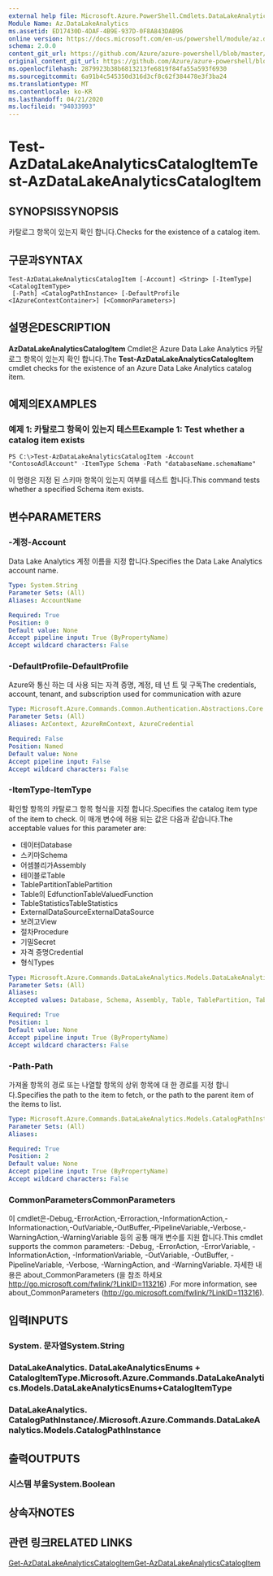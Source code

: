 ```yaml
---
external help file: Microsoft.Azure.PowerShell.Cmdlets.DataLakeAnalytics.dll-Help.xml
Module Name: Az.DataLakeAnalytics
ms.assetid: ED17430D-4DAF-4B9E-937D-0F8A843DAB96
online version: https://docs.microsoft.com/en-us/powershell/module/az.datalakeanalytics/test-azdatalakeanalyticscatalogitem
schema: 2.0.0
content_git_url: https://github.com/Azure/azure-powershell/blob/master/src/DataLakeAnalytics/DataLakeAnalytics/help/Test-AzDataLakeAnalyticsCatalogItem.md
original_content_git_url: https://github.com/Azure/azure-powershell/blob/master/src/DataLakeAnalytics/DataLakeAnalytics/help/Test-AzDataLakeAnalyticsCatalogItem.md
ms.openlocfilehash: 2879923b38b6813213fe6819f84fa55a593f6930
ms.sourcegitcommit: 6a91b4c545350d316d3cf8c62f384478e3f3ba24
ms.translationtype: MT
ms.contentlocale: ko-KR
ms.lasthandoff: 04/21/2020
ms.locfileid: "94033993"
---
```

# <span data-ttu-id="d8458-101">Test-AzDataLakeAnalyticsCatalogItem</span><span class="sxs-lookup"><span data-stu-id="d8458-101">Test-AzDataLakeAnalyticsCatalogItem</span></span>

## <span data-ttu-id="d8458-102">SYNOPSIS</span><span class="sxs-lookup"><span data-stu-id="d8458-102">SYNOPSIS</span></span>
<span data-ttu-id="d8458-103">카탈로그 항목이 있는지 확인 합니다.</span><span class="sxs-lookup"><span data-stu-id="d8458-103">Checks for the existence of a catalog item.</span></span>

## <span data-ttu-id="d8458-104">구문과</span><span class="sxs-lookup"><span data-stu-id="d8458-104">SYNTAX</span></span>

```
Test-AzDataLakeAnalyticsCatalogItem [-Account] <String> [-ItemType] <CatalogItemType>
 [-Path] <CatalogPathInstance> [-DefaultProfile <IAzureContextContainer>] [<CommonParameters>]
```

## <span data-ttu-id="d8458-105">설명은</span><span class="sxs-lookup"><span data-stu-id="d8458-105">DESCRIPTION</span></span>
<span data-ttu-id="d8458-106">**AzDataLakeAnalyticsCatalogItem** Cmdlet은 Azure Data Lake Analytics 카탈로그 항목이 있는지 확인 합니다.</span><span class="sxs-lookup"><span data-stu-id="d8458-106">The **Test-AzDataLakeAnalyticsCatalogItem** cmdlet checks for the existence of an Azure Data Lake Analytics catalog item.</span></span>

## <span data-ttu-id="d8458-107">예제의</span><span class="sxs-lookup"><span data-stu-id="d8458-107">EXAMPLES</span></span>

### <span data-ttu-id="d8458-108">예제 1: 카탈로그 항목이 있는지 테스트</span><span class="sxs-lookup"><span data-stu-id="d8458-108">Example 1: Test whether a catalog item exists</span></span>
```
PS C:\>Test-AzDataLakeAnalyticsCatalogItem -Account "ContosoAdlAccount" -ItemType Schema -Path "databaseName.schemaName"
```

<span data-ttu-id="d8458-109">이 명령은 지정 된 스키마 항목이 있는지 여부를 테스트 합니다.</span><span class="sxs-lookup"><span data-stu-id="d8458-109">This command tests whether a specified Schema item exists.</span></span>

## <span data-ttu-id="d8458-110">변수</span><span class="sxs-lookup"><span data-stu-id="d8458-110">PARAMETERS</span></span>

### <span data-ttu-id="d8458-111">-계정</span><span class="sxs-lookup"><span data-stu-id="d8458-111">-Account</span></span>
<span data-ttu-id="d8458-112">Data Lake Analytics 계정 이름을 지정 합니다.</span><span class="sxs-lookup"><span data-stu-id="d8458-112">Specifies the Data Lake Analytics account name.</span></span>

```yaml
Type: System.String
Parameter Sets: (All)
Aliases: AccountName

Required: True
Position: 0
Default value: None
Accept pipeline input: True (ByPropertyName)
Accept wildcard characters: False
```

### <span data-ttu-id="d8458-113">-DefaultProfile</span><span class="sxs-lookup"><span data-stu-id="d8458-113">-DefaultProfile</span></span>
<span data-ttu-id="d8458-114">Azure와 통신 하는 데 사용 되는 자격 증명, 계정, 테 넌 트 및 구독</span><span class="sxs-lookup"><span data-stu-id="d8458-114">The credentials, account, tenant, and subscription used for communication with azure</span></span>

```yaml
Type: Microsoft.Azure.Commands.Common.Authentication.Abstractions.Core.IAzureContextContainer
Parameter Sets: (All)
Aliases: AzContext, AzureRmContext, AzureCredential

Required: False
Position: Named
Default value: None
Accept pipeline input: False
Accept wildcard characters: False
```

### <span data-ttu-id="d8458-115">-ItemType</span><span class="sxs-lookup"><span data-stu-id="d8458-115">-ItemType</span></span>
<span data-ttu-id="d8458-116">확인할 항목의 카탈로그 항목 형식을 지정 합니다.</span><span class="sxs-lookup"><span data-stu-id="d8458-116">Specifies the catalog item type of the item to check.</span></span>
<span data-ttu-id="d8458-117">이 매개 변수에 허용 되는 값은 다음과 같습니다.</span><span class="sxs-lookup"><span data-stu-id="d8458-117">The acceptable values for this parameter are:</span></span>
- <span data-ttu-id="d8458-118">데이터</span><span class="sxs-lookup"><span data-stu-id="d8458-118">Database</span></span>
- <span data-ttu-id="d8458-119">스키마</span><span class="sxs-lookup"><span data-stu-id="d8458-119">Schema</span></span>
- <span data-ttu-id="d8458-120">어셈블리가</span><span class="sxs-lookup"><span data-stu-id="d8458-120">Assembly</span></span>
- <span data-ttu-id="d8458-121">테이블로</span><span class="sxs-lookup"><span data-stu-id="d8458-121">Table</span></span>
- <span data-ttu-id="d8458-122">TablePartition</span><span class="sxs-lookup"><span data-stu-id="d8458-122">TablePartition</span></span>
- <span data-ttu-id="d8458-123">Table의 Edfunction</span><span class="sxs-lookup"><span data-stu-id="d8458-123">TableValuedFunction</span></span>
- <span data-ttu-id="d8458-124">TableStatistics</span><span class="sxs-lookup"><span data-stu-id="d8458-124">TableStatistics</span></span>
- <span data-ttu-id="d8458-125">ExternalDataSource</span><span class="sxs-lookup"><span data-stu-id="d8458-125">ExternalDataSource</span></span>
- <span data-ttu-id="d8458-126">보려고</span><span class="sxs-lookup"><span data-stu-id="d8458-126">View</span></span>
- <span data-ttu-id="d8458-127">절차</span><span class="sxs-lookup"><span data-stu-id="d8458-127">Procedure</span></span>
- <span data-ttu-id="d8458-128">기밀</span><span class="sxs-lookup"><span data-stu-id="d8458-128">Secret</span></span>
- <span data-ttu-id="d8458-129">자격 증명</span><span class="sxs-lookup"><span data-stu-id="d8458-129">Credential</span></span>
- <span data-ttu-id="d8458-130">형식</span><span class="sxs-lookup"><span data-stu-id="d8458-130">Types</span></span>

```yaml
Type: Microsoft.Azure.Commands.DataLakeAnalytics.Models.DataLakeAnalyticsEnums+CatalogItemType
Parameter Sets: (All)
Aliases:
Accepted values: Database, Schema, Assembly, Table, TablePartition, TableValuedFunction, TableStatistics, ExternalDataSource, View, Procedure, Secret, Credential, Types, Package

Required: True
Position: 1
Default value: None
Accept pipeline input: True (ByPropertyName)
Accept wildcard characters: False
```

### <span data-ttu-id="d8458-131">-Path</span><span class="sxs-lookup"><span data-stu-id="d8458-131">-Path</span></span>
<span data-ttu-id="d8458-132">가져올 항목의 경로 또는 나열할 항목의 상위 항목에 대 한 경로를 지정 합니다.</span><span class="sxs-lookup"><span data-stu-id="d8458-132">Specifies the path to the item to fetch, or the path to the parent item of the items to list.</span></span>

```yaml
Type: Microsoft.Azure.Commands.DataLakeAnalytics.Models.CatalogPathInstance
Parameter Sets: (All)
Aliases:

Required: True
Position: 2
Default value: None
Accept pipeline input: True (ByPropertyName)
Accept wildcard characters: False
```

### <span data-ttu-id="d8458-133">CommonParameters</span><span class="sxs-lookup"><span data-stu-id="d8458-133">CommonParameters</span></span>
<span data-ttu-id="d8458-134">이 cmdlet은-Debug,-ErrorAction,-Erroraction,-InformationAction,-Informationaction,-OutVariable,-OutBuffer,-PipelineVariable,-Verbose,-WarningAction,-WarningVariable 등의 공통 매개 변수를 지원 합니다.</span><span class="sxs-lookup"><span data-stu-id="d8458-134">This cmdlet supports the common parameters: -Debug, -ErrorAction, -ErrorVariable, -InformationAction, -InformationVariable, -OutVariable, -OutBuffer, -PipelineVariable, -Verbose, -WarningAction, and -WarningVariable.</span></span> <span data-ttu-id="d8458-135">자세한 내용은 about_CommonParameters (을 참조 하세요 http://go.microsoft.com/fwlink/?LinkID=113216) .</span><span class="sxs-lookup"><span data-stu-id="d8458-135">For more information, see about_CommonParameters (http://go.microsoft.com/fwlink/?LinkID=113216).</span></span>

## <span data-ttu-id="d8458-136">입력</span><span class="sxs-lookup"><span data-stu-id="d8458-136">INPUTS</span></span>

### <span data-ttu-id="d8458-137">System. 문자열</span><span class="sxs-lookup"><span data-stu-id="d8458-137">System.String</span></span>

### <span data-ttu-id="d8458-138">DataLakeAnalytics. DataLakeAnalyticsEnums + CatalogItemType.</span><span class="sxs-lookup"><span data-stu-id="d8458-138">Microsoft.Azure.Commands.DataLakeAnalytics.Models.DataLakeAnalyticsEnums+CatalogItemType</span></span>

### <span data-ttu-id="d8458-139">DataLakeAnalytics. CatalogPathInstance/.</span><span class="sxs-lookup"><span data-stu-id="d8458-139">Microsoft.Azure.Commands.DataLakeAnalytics.Models.CatalogPathInstance</span></span>

## <span data-ttu-id="d8458-140">출력</span><span class="sxs-lookup"><span data-stu-id="d8458-140">OUTPUTS</span></span>

### <span data-ttu-id="d8458-141">시스템 부울</span><span class="sxs-lookup"><span data-stu-id="d8458-141">System.Boolean</span></span>

## <span data-ttu-id="d8458-142">상속자</span><span class="sxs-lookup"><span data-stu-id="d8458-142">NOTES</span></span>

## <span data-ttu-id="d8458-143">관련 링크</span><span class="sxs-lookup"><span data-stu-id="d8458-143">RELATED LINKS</span></span>

[<span data-ttu-id="d8458-144">Get-AzDataLakeAnalyticsCatalogItem</span><span class="sxs-lookup"><span data-stu-id="d8458-144">Get-AzDataLakeAnalyticsCatalogItem</span></span>](./Get-AzDataLakeAnalyticsCatalogItem.md)


